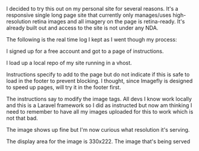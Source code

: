 I decided to try this out on my personal site for several reasons.  It's a responsive single long page site that currently only manages/uses high-resolution retina images and all imagery on the page is retina-ready.  It's already built out and access to the site is not under any NDA.

The following is the real time log I kept as I went though my process:

I signed up for a free account and got to a page of instructions.

I load up a local repo of my site running in a vhost.

Instructions specify to add <script src="//js.imagefly.io/jasonchaney.min.js"></script> to the page but do not indicate if this is safe to load in the footer to prevent blocking.  I thought, since Imagefly is designed to speed up pages, will try it in the footer first.

The instructions say to modify the image tags.  All devs I know work locally and this is a Laravel framework so I did as instructed but now am thinking I need to remember to have all my images uploaded for this to work which is not that bad.

The image shows up fine but I'm now curious what resolution it's serving.

The display area for the image is 330x222.  The image that's being served



